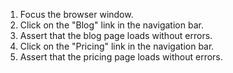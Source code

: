 1. Focus the browser window.
2. Click on the "Blog" link in the navigation bar.
3. Assert that the blog page loads without errors.
4. Click on the "Pricing" link in the navigation bar.
5. Assert that the pricing page loads without errors.